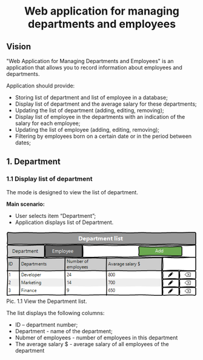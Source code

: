 <h1 align="center">Web application for managing departments and employees</h1>

## Vision

"Web Application for Managing Departments and Employees"
is an application that allows you to record 
information about employees and departments.

Application should provide:

* Storing list of department and list of employee 
in a database;
* Display list of department and the average 
salary for these departments;
* Updating the list of department 
(adding, editing, removing);
* Display list of employee in the departments 
with an indication of the salary for each employee;
* Updating the list of employee 
(adding, editing, removing);
* Filtering by employees born on a certain date 
or in the period between dates;

## 1. Department
### 1.1 Display list of department
The mode is designed to view the list of department.

<b>Main scenario:</b>
* User selects item “Department”;
* Application displays list of Department.

![](Department.png)
<br>Pic. 1.1 View the Department list.

The list displays the following columns:
* ID – department number;
* Department - name of the department;
* Nubmer of employees - number of employees in this department
* The average salary $ - average salary of all employees of the department
